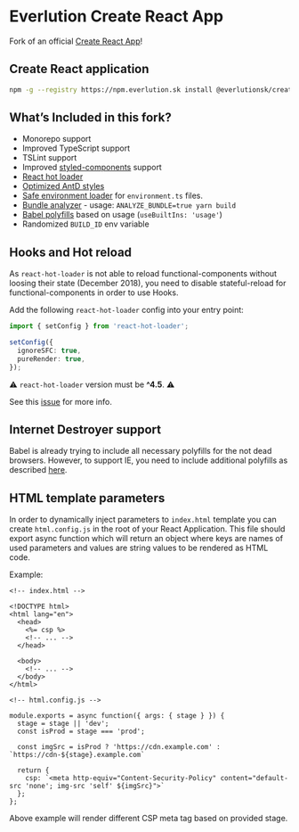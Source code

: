 # Everlution Create React App

Fork of an official [Create React App](https://github.com/facebook/create-react-app)!

## Create React application

```sh
npm -g --registry https://npm.everlution.sk install @everlutionsk/create-react-app && everlutionsk-create-react-app my-app --typescript
```

## What’s Included in this fork?

- Monorepo support
- Improved TypeScript support
- TSLint support
- Improved [styled-components](https://github.com/styled-components/babel-plugin-styled-components) support
- [React hot loader](https://github.com/gaearon/react-hot-loader)
- [Optimized AntD styles](https://ant.design/docs/react/use-with-create-react-app#Use-babel-plugin-import)
- [Safe environment loader](https://github.com/deftomat/safe-environment-loader) for `environment.ts` files.
- [Bundle analyzer](https://www.npmjs.com/package/webpack-bundle-analyzer) - usage: `ANALYZE_BUNDLE=true yarn build`
- [Babel polyfills](https://babeljs.io/docs/en/babel-polyfill) based on usage (`useBuiltIns: 'usage'`)
- Randomized `BUILD_ID` env variable

## Hooks and Hot reload

As `react-hot-loader` is not able to reload functional-components without loosing their state (December 2018),
you need to disable stateful-reload for functional-components in order to use Hooks.

Add the following `react-hot-loader` config into your entry point:

```ts
import { setConfig } from 'react-hot-loader';

setConfig({
  ignoreSFC: true,
  pureRender: true,
});
```

⚠️ `react-hot-loader` version must be **^4.5**. ⚠️

See this [issue](https://github.com/gaearon/react-hot-loader/issues/1088) for more info.

## Internet Destroyer support

Babel is already trying to include all necessary polyfills for the not dead browsers.
However, to support IE, you need to include additional polyfills as described [here](https://github.com/facebook/create-react-app/tree/master/packages/react-app-polyfill).


## HTML template parameters

In order to dynamically inject parameters to `index.html` template you can create `html.config.js` in the root of your React Application. This file should export async function which will return an object where keys are names of used parameters and values are string values to be rendered as HTML code.

Example:

```
<!-- index.html -->

<!DOCTYPE html>
<html lang="en">
  <head>
    <%= csp %>
    <!-- ... -->
  </head>

  <body>
    <!-- ... -->
  </body>
</html>
```


```
<!-- html.config.js -->

module.exports = async function({ args: { stage } }) {
  stage = stage || 'dev';
  const isProd = stage === 'prod';

  const imgSrc = isProd ? 'https://cdn.example.com' : `https://cdn-${stage}.example.com`

  return {
    csp: `<meta http-equiv="Content-Security-Policy" content="default-src 'none'; img-src 'self' ${imgSrc}">`
  };
};

```

Above example will render different CSP meta tag based on provided stage.